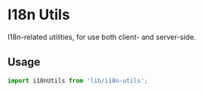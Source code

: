 I18n Utils
==========

I18n-related utilities, for use both client- and server-side.

## Usage

```js
import i18nUtils from 'lib/i18n-utils';
```
